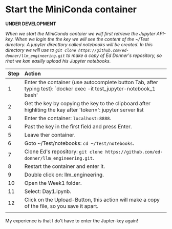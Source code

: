 # Start the MiniConda container

**UNDER DEVELOPMENT**

*When we start the MiniConda contaier we wilf first retrieve the Jupyter API-key. When we login the the key we will see the content of the ~/Test directory. A jupyter directtory called notebooks will be created. In this directory we will use  to `git clone https://github.com/ed-donner/llm_engineering.git` to make a copy of Ed Donner's repository, so rhat we kan easilly upload his Jupyter notebooks.*

|Step        | Action      |
|:---------- | :---------- |
| 1 | Enter the container (use autocomplete button Tab, after typing test): `docker exec -it test_jupyter-notebook_1 bash' |
| 2 | Get the key by copying the key to the clipboard after highliting the kay after 'token=': jupyter server list |
| 3 | Enter the container: `localhost:8888`. |
| 4 | Past the key in the first field and press Enter. |
| 5 | Leave ther container. |
| 6 | Goto ~/Test/notebooks: `cd ~/Test/notebooks`. |
| 7 | Clone Ed's repository: `git clone https://github.com/ed-donner/llm_engineering.git`. |
| 8 | Restart the container and enter it. |
| 9 | Double click on: llm_engineering. |
| 10 | Open the Week1 folder. |
| 11 | Select: Day1.ipynb. |
| 12 | Click on the Upload-Button, this action will make a copy of the file, so you save it apart. |
||

My experience is that I do't have to enter the Jupter-key again! 